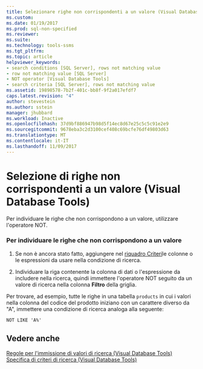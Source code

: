 ```yaml
---
title: Selezionare righe non corrispondenti a un valore (Visual Database Tools) | Microsoft Docs
ms.custom: 
ms.date: 01/19/2017
ms.prod: sql-non-specified
ms.reviewer: 
ms.suite: 
ms.technology: tools-ssms
ms.tgt_pltfrm: 
ms.topic: article
helpviewer_keywords:
- search conditions [SQL Server], rows not matching value
- row not matching value [SQL Server]
- NOT operator [Visual Database Tools]
- search criteria [SQL Server], rows not matching value
ms.assetid: 19898578-7b2f-401c-bb8f-9f2a017efdf7
caps.latest.revision: "4"
author: stevestein
ms.author: sstein
manager: jhubbard
ms.workload: Inactive
ms.openlocfilehash: 37d9bf886947b98d5f14ec8d67e25c5c5c91e2e9
ms.sourcegitcommit: 9678eba3c2d3100cef408c69bcfe76df49803d63
ms.translationtype: MT
ms.contentlocale: it-IT
ms.lasthandoff: 11/09/2017
---
```

# <a name="select-rows-that-do-not-match-a-value-visual-database-tools"></a>Selezione di righe non corrispondenti a un valore (Visual Database Tools)
Per individuare le righe che non corrispondono a un valore, utilizzare l'operatore NOT.  
  
### <a name="to-find-rows-that-do-not-match-a-value"></a>Per individuare le righe che non corrispondono a un valore  
  
1.  Se non è ancora stato fatto, aggiungere nel [riquadro Criteri](../../ssms/visual-db-tools/criteria-pane-visual-database-tools.md)le colonne o le espressioni da usare nella condizione di ricerca.  
  
2.  Individuare la riga contenente la colonna di dati o l'espressione da includere nella ricerca, quindi immettere l'operatore NOT seguito da un valore di ricerca nella colonna **Filtro** della griglia.  
  
Per trovare, ad esempio, tutte le righe in una tabella `products` in cui i valori nella colonna del codice del prodotto iniziano con un carattere diverso da "A", immettere una condizione di ricerca analoga alla seguente:  
  
```  
NOT LIKE 'A%'  
```  
  
## <a name="see-also"></a>Vedere anche  
[Regole per l'immissione di valori di ricerca (Visual Database Tools)](../../ssms/visual-db-tools/rules-for-entering-search-values-visual-database-tools.md)  
[Specifica di criteri di ricerca (Visual Database Tools)](../../ssms/visual-db-tools/specify-search-criteria-visual-database-tools.md)  
  
